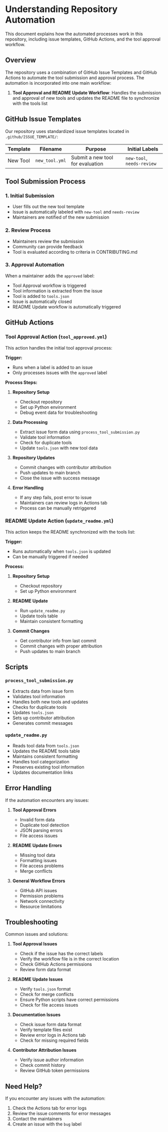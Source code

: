 # Understanding Repository Automation

This document explains how the automated processes work in this repository, including issue templates, GitHub Actions, and the tool approval workflow.

## Overview

The repository uses a combination of GitHub Issue Templates and GitHub Actions to automate the tool submission and approval process. The automation is incorporated into one main workflow:

1. **Tool Approval and README Update Workflow**: Handles the submission and approval of new tools and updates the README file to synchronize with the tools list


## GitHub Issue Templates

Our repository uses standardized issue templates located in `.github/ISSUE_TEMPLATE/`:

| Template | Filename | Purpose | Initial Labels |
|----------|----------|---------|----------------|
| New Tool | `new_tool.yml` | Submit a new tool for evaluation | `new-tool`, `needs-review` |

## Tool Submission Process

### 1. Initial Submission
- User fills out the new tool template
- Issue is automatically labeled with `new-tool` and `needs-review`
- Maintainers are notified of the new submission

### 2. Review Process
- Maintainers review the submission
- Community can provide feedback
- Tool is evaluated according to criteria in CONTRIBUTING.md

### 3. Approval Automation
When a maintainer adds the `approved` label:
- Tool Approval workflow is triggered
- Tool information is extracted from the issue
- Tool is added to `tools.json`
- Issue is automatically closed
- README Update workflow is automatically triggered

## GitHub Actions

### Tool Approval Action (`tool_approved.yml`)

This action handles the initial tool approval process:

**Trigger:**
- Runs when a label is added to an issue
- Only processes issues with the `approved` label

**Process Steps:**
1. **Repository Setup**
   - Checkout repository
   - Set up Python environment
   - Debug event data for troubleshooting

2. **Data Processing**
   - Extract issue form data using `process_tool_submission.py`
   - Validate tool information
   - Check for duplicate tools
   - Update `tools.json` with new tool data

3. **Repository Updates**
   - Commit changes with contributor attribution
   - Push updates to main branch
   - Close the issue with success message

4. **Error Handling**
   - If any step fails, post error to issue
   - Maintainers can review logs in Actions tab
   - Process can be manually retriggered

### README Update Action (`update_readme.yml`)

This action keeps the README synchronized with the tools list:

**Trigger:**
- Runs automatically when `tools.json` is updated
- Can be manually triggered if needed

**Process:**
1. **Repository Setup**
   - Checkout repository
   - Set up Python environment

2. **README Update**
   - Run `update_readme.py`
   - Update tools table
   - Maintain consistent formatting

3. **Commit Changes**
   - Get contributor info from last commit
   - Commit changes with proper attribution
   - Push updates to main branch

## Scripts

### `process_tool_submission.py`
- Extracts data from issue form
- Validates tool information
- Handles both new tools and updates
- Checks for duplicate tools
- Updates `tools.json`
- Sets up contributor attribution
- Generates commit messages

### `update_readme.py`
- Reads tool data from `tools.json`
- Updates the README tools table
- Maintains consistent formatting
- Handles tool categorization
- Preserves existing tool information
- Updates documentation links

## Error Handling

If the automation encounters any issues:

1. **Tool Approval Errors**
   - Invalid form data
   - Duplicate tool detection
   - JSON parsing errors
   - File access issues

2. **README Update Errors**
   - Missing tool data
   - Formatting issues
   - File access problems
   - Merge conflicts

3. **General Workflow Errors**
   - GitHub API issues
   - Permission problems
   - Network connectivity
   - Resource limitations

## Troubleshooting

Common issues and solutions:

1. **Tool Approval Issues**
   - Check if the issue has the correct labels
   - Verify the workflow file is in the correct location
   - Check GitHub Actions permissions
   - Review form data format

2. **README Update Issues**
   - Verify `tools.json` format
   - Check for merge conflicts
   - Ensure Python scripts have correct permissions
   - Check for file access issues

3. **Documentation Issues**
   - Check issue form data format
   - Verify template files exist
   - Review error logs in Actions tab
   - Check for missing required fields

4. **Contributor Attribution Issues**
   - Verify issue author information
   - Check commit history
   - Review GitHub token permissions

## Need Help?

If you encounter any issues with the automation:
1. Check the Actions tab for error logs
2. Review the issue comments for error messages
3. Contact the maintainers
4. Create an issue with the `bug` label
